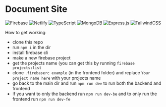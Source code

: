 # Document Site

![Firebase](https://img.shields.io/badge/firebase-%23039BE5.svg?style=for-the-badge&logo=firebase) ![Netlify](https://img.shields.io/badge/netlify-%23000000.svg?style=for-the-badge&logo=netlify&logoColor=#00C7B7) ![TypeScript](https://img.shields.io/badge/typescript-%23007ACC.svg?style=for-the-badge&logo=typescript&logoColor=white) ![MongoDB](https://img.shields.io/badge/MongoDB-%234ea94b.svg?style=for-the-badge&logo=mongodb&logoColor=white) ![Express.js](https://img.shields.io/badge/express.js-%23404d59.svg?style=for-the-badge&logo=express&logoColor=%2361DAFB) ![TailwindCSS](https://img.shields.io/badge/tailwindcss-%2338B2AC.svg?style=for-the-badge&logo=tailwind-css&logoColor=white)

How to get working:

- clone this repo
- run `npm i` in the dir
- install firebase cli
- make a new firebase project
- get the projects name (you can get this by running `firebase projects:list`
- clone `.firebaserc example` (in the frontend folder) and replace `Your project name here` with your projects name
- go back to the main dir and run `npm run dev` to run both the backend and frontend
- If you want to only the backend run `npm run dev-be` and to only run the frontend run `npm run dev-fe`
